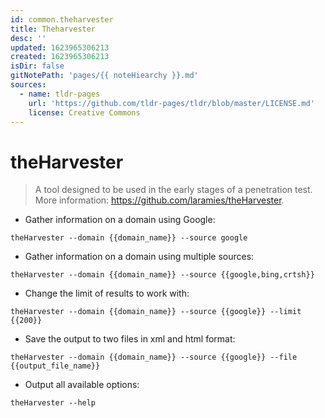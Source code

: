 ```yaml
---
id: common.theharvester
title: Theharvester
desc: ''
updated: 1623965306213
created: 1623965306213
isDir: false
gitNotePath: 'pages/{{ noteHiearchy }}.md'
sources:
  - name: tldr-pages
    url: 'https://github.com/tldr-pages/tldr/blob/master/LICENSE.md'
    license: Creative Commons
---
```

# theHarvester

> A tool designed to be used in the early stages of a penetration test.
> More information: <https://github.com/laramies/theHarvester>.

- Gather information on a domain using Google:

`theHarvester --domain {{domain_name}} --source google`

- Gather information on a domain using multiple sources:

`theHarvester --domain {{domain_name}} --source {{google,bing,crtsh}}`

- Change the limit of results to work with:

`theHarvester --domain {{domain_name}} --source {{google}} --limit {{200}}`

- Save the output to two files in xml and html format:

`theHarvester --domain {{domain_name}} --source {{google}} --file {{output_file_name}}`

- Output all available options:

`theHarvester --help`

